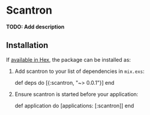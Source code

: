 # Scantron

**TODO: Add description**

## Installation

If [available in Hex](https://hex.pm/docs/publish), the package can be installed as:

  1. Add scantron to your list of dependencies in `mix.exs`:

        def deps do
          [{:scantron, "~> 0.0.1"}]
        end

  2. Ensure scantron is started before your application:

        def application do
          [applications: [:scantron]]
        end

